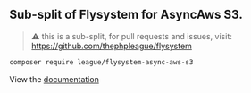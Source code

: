 ## Sub-split of Flysystem for AsyncAws S3.

> ⚠️ this is a sub-split, for pull requests and issues, visit: https://github.com/thephpleague/flysystem

```bash
composer require league/flysystem-async-aws-s3
```

View the [documentation](https://flysystem.thephpleague.com/docs/adapter/async-aws-s3/)
